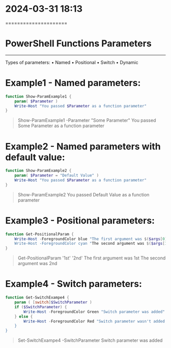 # 2024-03-31    18:13
=====================


# PowerShell Functions Parameters
---------------------------------

Types of parameters:
• Named
• Positional
• Switch
• Dynamic


# Example1 - Named parameters:
```PowerShell
function Show-ParamExample1 {
    param( $Parameter )
    Write-Host "You passed $Parameter as a function parameter"
}
```
> Show-ParamExample1 -Parameter "Some Parameter"
You passed Some Parameter as a function parameter


# Example2 - Named parameters with default value:
```PowerShell
function Show-ParamExample2 {
    param( $Parameter = "Default Value" )
    Write-Host "You passed $Parameter as a function parameter"
}
```
> Show-ParamExample2
You passed Default Value as a function parameter


# Example3 - Positional parameters:
```PowerShell
function Get-PositionalParam {
    Write-Host -ForegroundColor blue "The first argument was $($args[0])
    Write-Host -ForegroundColor cyan "The second argument was $($args[1])
}
```
> Get-PositionalParam '1st' '2nd'
The first argument was 1st
The second argument was 2nd


# Example4 - Switch parameters:
```PowerShell
function Get-SwitchExampe4 {
    param ( [switch]$SwitchParameter )
    if ($SwitchParameter) {
        Write-Host -ForegroundColor Green "Switch parameter was added"
    } else {
        Write-Host -ForegroundColor Red "Switch parameter wasn't added
    }
}
```
> Set-SwitchExampe4 -SwitchParameter
Switch parameter was added


